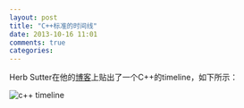 ```yaml
---
layout: post
title: "C++标准的时间线"
date: 2013-10-16 11:01
comments: true
categories: 
---
```



Herb Sutter在他的[博客](http://herbsutter.com/2013/10/03/trip-report-fall-iso-c-standards-meeting/)上贴出了一个C++的timeline，如下所示：

![c++ timeline](http://isocpp.org/files/img/wg21-timeline.png)